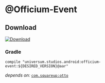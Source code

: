 @Officium-Event
===============

## Download ##
[![Download](https://api.bintray.com/packages/universum-studios/android/universum.studios.android%3Aofficium/images/download.svg)](https://bintray.com/universum-studios/android/universum.studios.android%3Aofficium/_latestVersion)

### Gradle ###

    compile "universum.studios.android:officium-event:${DESIRED_VERSION}@aar"

_depends on:_
[`com.squareup:otto`](http://square.github.io/otto/)